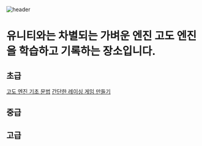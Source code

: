 ![header](https://capsule-render.vercel.app/api?type=blur&color=auto&height=300&section=header&text=GoDot%20Engine&fontSize=70)
# 유니티와는 차별되는 가벼운 엔진 고도 엔진을 학습하고 기록하는 장소입니다.
## 초급
[고도 엔진 기초 문법](./1강%20로렘입숨/godotgrammer.md)
[간단한 레이싱 게임 만들기](./2강%20간단한%20레이싱%20게임%20만들기/유튜브%20링크.md)

## 중급


## 고급